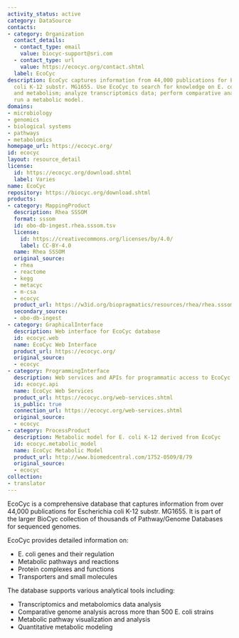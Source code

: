 ```yaml
---
activity_status: active
category: DataSource
contacts:
- category: Organization
  contact_details:
  - contact_type: email
    value: biocyc-support@sri.com
  - contact_type: url
    value: https://ecocyc.org/contact.shtml
  label: EcoCyc
description: EcoCyc captures information from 44,000 publications for Escherichia
  coli K-12 substr. MG1655. Use EcoCyc to search for knowledge on E. coli genes, regulation,
  and metabolism; analyze transcriptomics data; perform comparative analyses; and
  run a metabolic model.
domains:
- microbiology
- genomics
- biological systems
- pathways
- metabolomics
homepage_url: https://ecocyc.org/
id: ecocyc
layout: resource_detail
license:
  id: https://ecocyc.org/download.shtml
  label: Varies
name: EcoCyc
repository: https://biocyc.org/download.shtml
products:
- category: MappingProduct
  description: Rhea SSSOM
  format: sssom
  id: obo-db-ingest.rhea.sssom.tsv
  license:
    id: https://creativecommons.org/licenses/by/4.0/
    label: CC-BY-4.0
  name: Rhea SSSOM
  original_source:
  - rhea
  - reactome
  - kegg
  - metacyc
  - m-csa
  - ecocyc
  product_url: https://w3id.org/biopragmatics/resources/rhea/rhea.sssom.tsv
  secondary_source:
  - obo-db-ingest
- category: GraphicalInterface
  description: Web interface for EcoCyc database
  id: ecocyc.web
  name: EcoCyc Web Interface
  product_url: https://ecocyc.org/
  original_source:
  - ecocyc
- category: ProgrammingInterface
  description: Web services and APIs for programmatic access to EcoCyc data
  id: ecocyc.api
  name: EcoCyc Web Services
  product_url: https://ecocyc.org/web-services.shtml
  is_public: true
  connection_url: https://ecocyc.org/web-services.shtml
  original_source:
  - ecocyc
- category: ProcessProduct
  description: Metabolic model for E. coli K-12 derived from EcoCyc
  id: ecocyc.metabolic_model
  name: EcoCyc Metabolic Model
  product_url: http://www.biomedcentral.com/1752-0509/8/79
  original_source:
  - ecocyc
collection:
- translator
---
```


EcoCyc is a comprehensive database that captures information from over 44,000 publications for Escherichia coli K-12 substr. MG1655. It is part of the larger BioCyc collection of thousands of Pathway/Genome Databases for sequenced genomes. 

EcoCyc provides detailed information on:
- E. coli genes and their regulation
- Metabolic pathways and reactions
- Protein complexes and functions
- Transporters and small molecules

The database supports various analytical tools including:
- Transcriptomics and metabolomics data analysis
- Comparative genome analysis across more than 500 E. coli strains
- Metabolic pathway visualization and analysis
- Quantitative metabolic modeling
